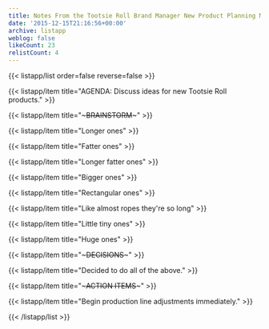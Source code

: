 ```yaml
---
title: Notes From the Tootsie Roll Brand Manager New Product Planning Meeting, 1991
date: '2015-12-15T21:16:56+00:00'
archive: listapp
weblog: false
likeCount: 23
relistCount: 4
---
```



{{< listapp/list order=false reverse=false >}}

   {{< listapp/item title="AGENDA: Discuss ideas for new Tootsie Roll products." >}}

   {{< listapp/item title="~~~BRAINSTORM~~~" >}}

   {{< listapp/item title="Longer ones" >}}

   {{< listapp/item title="Fatter ones" >}}

   {{< listapp/item title="Longer fatter ones" >}}

   {{< listapp/item title="Bigger ones" >}}

   {{< listapp/item title="Rectangular ones" >}}

   {{< listapp/item title="Like almost ropes they're so long" >}}

   {{< listapp/item title="Little tiny ones" >}}

   {{< listapp/item title="Huge ones" >}}

   {{< listapp/item title="~~~DECISIONS~~~" >}}

   {{< listapp/item title="Decided to do all of the above." >}}

   {{< listapp/item title="~~~ACTION ITEMS~~~" >}}

   {{< listapp/item title="Begin production line adjustments immediately." >}}

{{< /listapp/list >}}
